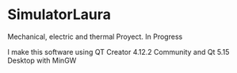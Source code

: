 # SimulatorLaura
Mechanical, electric and thermal Proyect. In Progress
 
I make this software using QT Creator 4.12.2 Community
and Qt 5.15 Desktop with MinGW 
